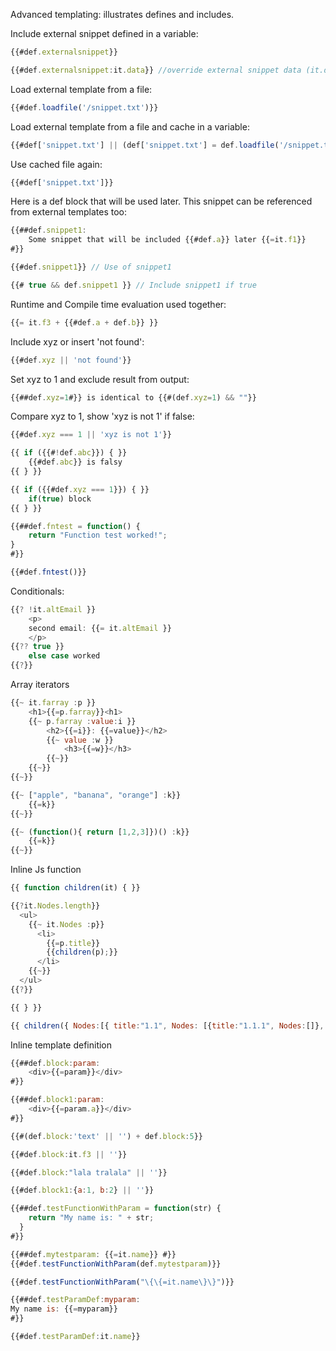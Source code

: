 Advanced templating: illustrates defines and includes.

Include external snippet defined in a variable:
```js
{{#def.externalsnippet}}

{{#def.externalsnippet:it.data}} //override external snippet data (it.data -> it)
```

Load external template from a file:
```js
{{#def.loadfile('/snippet.txt')}}
```

Load external template from a file and cache in a variable:
```js
{{#def['snippet.txt'] || (def['snippet.txt'] = def.loadfile('/snippet.txt'))}}
```

Use cached file again:
```js
{{#def['snippet.txt']}}
```

Here is a def block that will be used later. This snippet can be referenced from external templates too:
```js
{{##def.snippet1:
	Some snippet that will be included {{#def.a}} later {{=it.f1}}
#}}

{{#def.snippet1}} // Use of snippet1

{{# true && def.snippet1 }} // Include snippet1 if true
```

Runtime and Compile time evaluation used together:
```js
{{= it.f3 + {{#def.a + def.b}} }}
```

Include xyz or insert 'not found':
```js
{{#def.xyz || 'not found'}}
```

Set xyz to 1 and exclude result from output:
```js
{{##def.xyz=1#}} is identical to {{#(def.xyz=1) && ""}}
```

Compare xyz to 1, show 'xyz is not 1' if false:
```js
{{#def.xyz === 1 || 'xyz is not 1'}}

{{ if ({{#!def.abc}}) { }}
	{{#def.abc}} is falsy
{{ } }}

{{ if ({{#def.xyz === 1}}) { }}
	if(true) block
{{ } }}

{{##def.fntest = function() {
	return "Function test worked!";
}
#}}

{{#def.fntest()}}
```

Conditionals:
```js
{{? !it.altEmail }}
	<p>
	second email: {{= it.altEmail }}
	</p>
{{?? true }}
	else case worked
{{?}}
```

Array iterators
```js
{{~ it.farray :p }}
	<h1>{{=p.farray}}<h1>
	{{~ p.farray :value:i }}
		<h2>{{=i}}: {{=value}}</h2>
		{{~ value :w }}
			<h3>{{=w}}</h3>
		{{~}}
	{{~}}
{{~}}

{{~ ["apple", "banana", "orange"] :k}}
	{{=k}}
{{~}}

{{~ (function(){ return [1,2,3]})() :k}}
	{{=k}}
{{~}}
```

Inline Js function
```js
{{ function children(it) { }}

{{?it.Nodes.length}}
  <ul>
    {{~ it.Nodes :p}}
      <li>
        {{=p.title}}
        {{children(p);}}
      </li>
    {{~}}
  </ul>
{{?}}

{{ } }}

{{ children({ Nodes:[{ title:"1.1", Nodes: [{title:"1.1.1", Nodes:[]}, { title:"1.1.2", Nodes:[] }] }, { title:"1.2", Nodes:[] }, { title:"1.3", Nodes:[] }], title:"1" }) }}
```

Inline template definition
```js
{{##def.block:param:
	<div>{{=param}}</div>
#}}

{{##def.block1:param:
	<div>{{=param.a}}</div>
#}}

{{#(def.block:'text' || '') + def.block:5}}

{{#def.block:it.f3 || ''}}

{{#def.block:"lala tralala" || ''}}

{{#def.block1:{a:1, b:2} || ''}}

{{##def.testFunctionWithParam = function(str) {
    return "My name is: " + str;
  }
#}}

{{##def.mytestparam: {{=it.name}} #}}
{{#def.testFunctionWithParam(def.mytestparam)}}

{{#def.testFunctionWithParam("\{\{=it.name\}\}")}}

{{##def.testParamDef:myparam:
My name is: {{=myparam}}
#}}

{{#def.testParamDef:it.name}}
```
